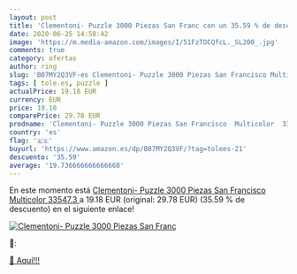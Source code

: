 ```yaml
---
layout: post
title: 'Clementoni- Puzzle 3000 Piezas San Franc con un 35.59 % de descuento'
date: 2020-06-25 14:58:42
image: 'https://m.media-amazon.com/images/I/51FzTOCQfcL._SL200_.jpg'
comments: true
category: ofertas
author: ring
slug: 'B07MY2Q3VF-es Clementoni- Puzzle 3000 Piezas San Francisco Multicolor...'
tags: [ tole.es, puzzle ]
actualPrice: 19.18 EUR
currency: EUR
price: 19.18
comparePrice: 29.78 EUR
prodname: 'Clementoni- Puzzle 3000 Piezas San Francisco  Multicolor  33547.3 '
country: 'es'
flag: '🇪🇸'
buyurl: 'https://www.amazon.es/dp/B07MY2Q3VF/?tag=tolees-21'
descuento: '35.59'
average: '19.736666666666668'
---
```


En este momento está [Clementoni- Puzzle 3000 Piezas San Francisco  Multicolor  33547.3 ](https://www.amazon.es/dp/B07MY2Q3VF/?tag=tolees-21) a 19.18 EUR (original: 29.78 EUR) (35.59 %  de descuento) en el siguiente enlace!

[![Clementoni- Puzzle 3000 Piezas San Franc](https://m.media-amazon.com/images/I/51FzTOCQfcL._SL200_.jpg)](https://www.amazon.es/dp/B07MY2Q3VF/?tag=tolees-21)

🔎:


[🛒 Aquí!!!](https://www.amazon.es/dp/B07MY2Q3VF/?tag=tolees-21)
